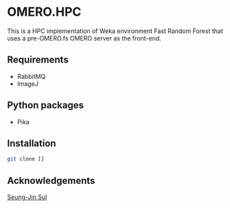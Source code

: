 

OMERO.HPC
=========

This is a HPC implementation of Weka environment Fast Random Forest that uses a pre-OMERO.fs OMERO server as the front-end.

Requirements
------------

  - RabbitMQ
  - ImageJ

Python packages
---------------
  - Pika 

Installation
------------
```sh
git clone []
```

Acknowledgements
----------------
[Seung-Jin Sul]


[Seung-Jin Sul]:https://bitbucket.org/sulsj